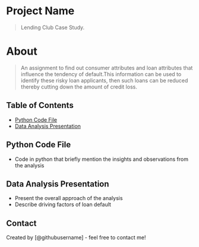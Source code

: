# Project Name
> Lending Club Case Study.

# About
> An assignment to find out consumer attributes and loan attributes that influence the tendency of default.This information can be used to identify these risky loan applicants, then such loans can be reduced thereby cutting down the amount of credit loss. 


## Table of Contents
* [Python Code File](#python-code-file)
* [Data Analysis Presentation](#data-analysis-presentation)


<!-- You can include any other section that is pertinent to your problem -->

## Python Code File
- Code in python that briefly mention the insights and observations from the analysis 


<!-- You don't have to answer all the questions - just the ones relevant to your project. -->

## Data Analysis Presentation
- Present the overall approach of the analysis
- Describe driving factors of loan default

<!-- You don't have to answer all the questions - just the ones relevant to your project. -->

## Contact
Created by [@githubusername] - feel free to contact me!


<!-- Optional -->
<!-- ## License -->
<!-- This project is open source and available under the [... License](). -->

<!-- You don't have to include all sections - just the one's relevant to your project -->